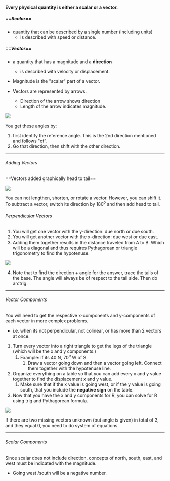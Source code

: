 
#### Every physical quantity is either a scalar or a vector.

##### ==Scalar== 
- quantity that can be described by a single number (including units)
	- Is described with speed or distance.

##### ==Vector==
- a quantity that has a magnitude and a **direction** 
	- is described with velocity or displacement.

- Magnitude is the "scalar" part of a vector.
- Vectors are represented by arrows. 
	- Direction of the arrow shows direction
	- Length of the arrow indicates magnitude.

**![](https://lh7-rt.googleusercontent.com/docsz/AD_4nXflFT02uCMIqseR1cIHYqXjkN1kpfsOdOzwRewJM6ltLJLkbKce1tvG4gs__fSVIEfwmWq2VRQNRfv1eWpD-SIFJHLruYNNjc4k-rQH1f-NRSnjdr6MT6i30LI1Z-5QzOU8VX0vEyb-YPpjk-Xe1uHIJg9x?key=KehtClCGjUBDZ-HoXdWz6Q)**

You get these angles by:
1. first identify the reference angle. This is the 2nd direction mentioned and follows "of".
2. Go that direction, then shift with the other direction.


----

###### Adding Vectors

==Vectors added graphically head to tail==

**![](https://lh7-rt.googleusercontent.com/docsz/AD_4nXf5aAq0aN-OdnFVdQVZSKnJCxu5J9pfAQdKe372rtTTmbQTj4_gKH1xiMX3e_Q_wL9VRLVsT93WLV5VOx_UsuoTAjr0GotHjhVnb8iufcMoBQMu4d5KCrSZne869QS6qdiCILBMQpxLQz_InOgeiDcRPvV2?key=KehtClCGjUBDZ-HoXdWz6Q)**

You can not lengthen, shorten, or rotate a vector. However, you can shift it.
To subtract a vector, switch its direction by 180$^o$ and then add head to tail.

###### Perpendicular Vectors

1. You will get one vector with the y-direction: due north or due south.
2. You will get another vector with the x-direction: due west or due east.
3. Adding them together results in the distance traveled from A to B. Which will be a diagonal and thus requires Pythagorean or triangle trigonometry to find the hypotenuse.

**![](https://lh7-rt.googleusercontent.com/docsz/AD_4nXf59p6FzMTbB8TUYq5TSa_eVlw4GSLHcQraQZ71h5kizKmGrjs9g0xybAFcWW-1VBZjwKtSYy306PS0BLKkpsQY8xuu5GRKguQT7LC7VEpc5XozUknw86CdkvVF88DaciMmnGmbV1cRY-AKbeiWogApSoMF?key=KehtClCGjUBDZ-HoXdWz6Q)**

4. Note that to find the direction + angle for the answer, trace the tails of the base. The angle will always be of respect to the tail side. Then do arctrig.

---
###### Vector Components

You will need to get the respective x-components and y-components of each vector in more complex problems.
- i.e. when its not perpendicular, not colinear, or has more than 2 vectors at once.


1. Turn every vector into a right triangle to get the legs of the triangle (which will be the x and y components.)
	1. Example: if its 40 N, 70$^o$ W of S.
		1. Draw a vector going down and then a vector going left. Connect them together with the hypotenuse line.
2. Organize everything on a table so that you can add every x and y value together to find the displacement x and y value.
	1. Make sure that if the x value is going west, or if the y value is going south, that you include the **negative sign** on the table.
3. Now that you have the x and y components for R, you can solve for R using trig and Pythagorean formula. 

**![](https://lh7-rt.googleusercontent.com/docsz/AD_4nXe7_OiXLV210SIQ6p83ITd9wrbRaaoDw6U-U2wgNQJ5O35i3iPTmSZUMGzTct_m-bN_QT6vHdeEGmEBe09tHHCPQMsHMDeNmk78jAR8s2T_jv3uDcBIRwrmgT2EUzPqhN7mNFvyqjX_Myf1idZZg2fOfOE?key=KehtClCGjUBDZ-HoXdWz6Q)**

If there are two missing vectors unknown (but angle is given) in total of 3, and they equal 0, you need to do system of equations. 

---
###### Scalar Components

Since scalar does not include direction, concepts of north, south, east, and west must be indicated with the magnitude.
- Going west /south will be a negative number.


